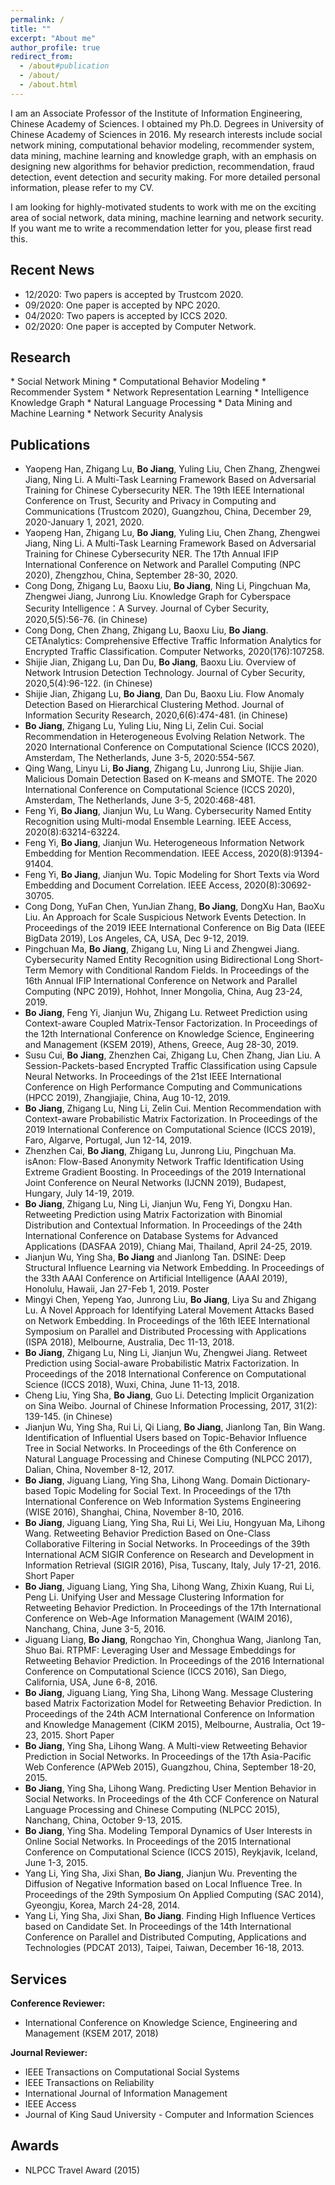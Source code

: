 ```yaml
---
permalink: /
title: ""
excerpt: "About me"
author_profile: true
redirect_from: 
  - /about#publication
  - /about/
  - /about.html
---
```


I am an Associate Professor of the Institute of Information Engineering, Chinese Academy of Sciences. I obtained my Ph.D. Degrees in University of Chinese Academy of Sciences in 2016. My research interests include social network mining, computational behavior modeling, recommender system, data mining, machine learning and knowledge graph, with an emphasis on designing new algorithms for behavior prediction, recommendation, fraud detection, event detection and security making. For more detailed personal information, please refer to my CV.

I am looking for highly-motivated students to work with me on the exciting area of social network, data mining, machine learning and network security. If you want me to write a recommendation letter for you, please first read this.


<h2 id="news">Recent News</h2>

* 12/2020: Two papers is accepted by Trustcom 2020.
* 09/2020: One paper is accepted by NPC 2020.
* 04/2020: Two papers is accepted by ICCS 2020.
* 02/2020: One paper is accepted by Computer Network.

<h2 id="research">Research</h2>
* Social Network Mining
* Computational Behavior Modeling
* Recommender System
* Network Representation Learning
* Intelligence Knowledge Graph
* Natural Language Processing
* Data Mining and Machine Learning
* Network Security Analysis


<h2 id="publications">Publications</h2>

* Yaopeng Han, Zhigang Lu, **Bo Jiang**, Yuling Liu, Chen Zhang, Zhengwei Jiang, Ning Li. A Multi-Task Learning Framework Based on Adversarial Training for Chinese Cybersecurity NER. The 19th IEEE International Conference on Trust, Security and Privacy in Computing and Communications (Trustcom 2020), Guangzhou, China, December 29, 2020-January 1, 2021, 2020.
* Yaopeng Han, Zhigang Lu, **Bo Jiang**, Yuling Liu, Chen Zhang, Zhengwei Jiang, Ning Li. A Multi-Task Learning Framework Based on Adversarial Training for Chinese Cybersecurity NER. The 17th Annual IFIP International Conference on Network and Parallel Computing (NPC 2020), Zhengzhou, China, September 28-30, 2020.
* Cong Dong, Zhigang Lu, Baoxu Liu, **Bo Jiang**, Ning Li, Pingchuan Ma, Zhengwei Jiang, Junrong Liu. Knowledge Graph for Cyberspace Security Intelligence：A Survey. Journal of Cyber Security, 2020,5(5):56-76. (in Chinese)
* Cong Dong, Chen Zhang, Zhigang Lu, Baoxu Liu, **Bo Jiang**. CETAnalytics: Comprehensive Effective Traffic Information Analytics for Encrypted Traffic Classification. Computer Networks, 2020(176):107258.
* Shijie Jian, Zhigang Lu, Dan Du, **Bo Jiang**, Baoxu Liu. Overview of Network Intrusion Detection Technology. Journal of Cyber Security, 2020,5(4):96-122. (in Chinese)
* Shijie Jian, Zhigang Lu, **Bo Jiang**, Dan Du, Baoxu Liu. Flow Anomaly Detection Based on Hierarchical Clustering Method. Journal of Information Security Research, 2020,6(6):474-481. (in Chinese)
* **Bo Jiang**, Zhigang Lu, Yuling Liu, Ning Li, Zelin Cui. Social Recommendation in Heterogeneous Evolving Relation Network. The 2020 International Conference on Computational Science (ICCS 2020), Amsterdam, The Netherlands, June 3-5, 2020:554-567.
* Qing Wang, Linyu Li, **Bo Jiang**, Zhigang Lu, Junrong Liu, Shijie Jian. Malicious Domain Detection Based on K-means and SMOTE. The 2020 International Conference on Computational Science (ICCS 2020), Amsterdam, The Netherlands, June 3-5, 2020:468-481.
* Feng Yi, **Bo Jiang**, Jianjun Wu, Lu Wang. Cybersecurity Named Entity Recognition using Multi-modal Ensemble Learning. IEEE Access, 2020(8):63214-63224.
* Feng Yi, **Bo Jiang**, Jianjun Wu. Heterogeneous Information Network Embedding for Mention Recommendation. IEEE Access, 2020(8):91394-91404.
* Feng Yi, **Bo Jiang**, Jianjun Wu. Topic Modeling for Short Texts via Word Embedding and Document Correlation. IEEE Access, 2020(8):30692-30705.
* Cong Dong, YuFan Chen, YunJian Zhang, **Bo Jiang**, DongXu Han, BaoXu Liu. An Approach for Scale Suspicious Network Events Detection. In Proceedings of the 2019 IEEE International Conference on Big Data (IEEE BigData 2019), Los Angeles, CA, USA, Dec 9-12, 2019.
* Pingchuan Ma, **Bo Jiang**, Zhigang Lu, Ning Li and Zhengwei Jiang. Cybersecurity Named Entity Recognition using Bidirectional Long Short-Term Memory with Conditional Random Fields. In Proceedings of the 16th Annual IFIP International Conference on Network and Parallel Computing (NPC 2019), Hohhot, Inner Mongolia, China, Aug 23-24, 2019.
* **Bo Jiang**, Feng Yi, Jianjun Wu, Zhigang Lu. Retweet Prediction using Context-aware Coupled Matrix-Tensor Factorization. In Proceedings of the 12th International Conference on Knowledge Science, Engineering and Management (KSEM 2019), Athens, Greece, Aug 28-30, 2019.
* Susu Cui, **Bo Jiang**, Zhenzhen Cai, Zhigang Lu, Chen Zhang, Jian Liu. A Session-Packets-based Encrypted Traffic Classification using Capsule Neural Networks. In Proceedings of the 21st IEEE International Conference on High Performance Computing and Communications (HPCC 2019), Zhangjiajie, China, Aug 10-12, 2019.
* **Bo Jiang**, Zhigang Lu, Ning Li, Zelin Cui. Mention Recommendation with Context-aware Probabilistic Matrix Factorization. In Proceedings of the 2019 International Conference on Computational Science (ICCS 2019), Faro, Algarve, Portugal, Jun 12-14, 2019.
* Zhenzhen Cai, **Bo Jiang**, Zhigang Lu, Junrong Liu, Pingchuan Ma. isAnon: Flow-Based Anonymity Network Traffic Identification Using Extreme Gradient Boosting. In Proceedings of the 2019 International Joint Conference on Neural Networks (IJCNN 2019), Budapest, Hungary, July 14-19, 2019.
* **Bo Jiang**, Zhigang Lu, Ning Li, Jianjun Wu, Feng Yi, Dongxu Han. Retweeting Prediction using Matrix Factorization with Binomial Distribution and Contextual Information. In Proceedings of the 24th International Conference on Database Systems for Advanced Applications (DASFAA 2019), Chiang Mai, Thailand, April 24-25, 2019.
* Jianjun Wu, Ying Sha, **Bo Jiang** and Jianlong Tan. DSINE: Deep Structural Influence Learning via Network Embedding. In Proceedings of the 33th AAAI Conference on Artificial Intelligence (AAAI 2019), Honolulu, Hawaii, Jan 27-Feb 1, 2019. Poster
* Mingyi Chen, Yepeng Yao, Junrong Liu, **Bo Jiang**, Liya Su and Zhigang Lu. A Novel Approach for Identifying Lateral Movement Attacks Based on Network Embedding. In Proceedings of the 16th IEEE International Symposium on Parallel and Distributed Processing with Applications (ISPA 2018), Melbourne, Australia, Dec 11-13, 2018.
* **Bo Jiang**, Zhigang Lu, Ning Li, Jianjun Wu, Zhengwei Jiang. Retweet Prediction using Social-aware Probabilistic Matrix Factorization. In Proceedings of the 2018 International Conference on Computational Science (ICCS 2018), Wuxi, China, June 11-13, 2018.
* Cheng Liu, Ying Sha, **Bo Jiang**, Guo Li. Detecting Implicit Organization on Sina Weibo. Journal of Chinese Information Processing, 2017, 31(2): 139-145. (in Chinese)
* Jianjun Wu, Ying Sha, Rui Li, Qi Liang, **Bo Jiang**, Jianlong Tan, Bin Wang. Identification of Influential Users based on Topic-Behavior Influence Tree in Social Networks. In Proceedings of the 6th Conference on Natural Language Processing and Chinese Computing (NLPCC 2017), Dalian, China, November 8-12, 2017.
* **Bo Jiang**, Jiguang Liang, Ying Sha, Lihong Wang. Domain Dictionary-based Topic Modeling for Social Text. In Proceedings of the 17th International Conference on Web Information Systems Engineering (WISE 2016), Shanghai, China, November 8-10, 2016.
* **Bo Jiang**, Jiguang Liang, Ying Sha, Rui Li, Wei Liu, Hongyuan Ma, Lihong Wang. Retweeting Behavior Prediction Based on One-Class Collaborative Filtering in Social Networks. In Proceedings of the 39th International ACM SIGIR Conference on Research and Development in Information Retrieval (SIGIR 2016), Pisa, Tuscany, Italy, July 17-21, 2016. Short Paper
* **Bo Jiang**, Jiguang Liang, Ying Sha, Lihong Wang, Zhixin Kuang, Rui Li, Peng Li. Unifying User and Message Clustering Information for Retweeting Behavior Prediction. In Proceedings of the 17th International Conference on Web-Age Information Management (WAIM 2016), Nanchang, China, June 3-5, 2016.
* Jiguang Liang, **Bo Jiang**, Rongchao Yin, Chonghua Wang, Jianlong Tan, Shuo Bai. RTPMF: Leveraging User and Message Embeddings for Retweeting Behavior Prediction. In Proceedings of the 2016 International Conference on Computational Science (ICCS 2016), San Diego, California, USA, June 6-8, 2016.
* **Bo Jiang**, Jiguang Liang, Ying Sha, Lihong Wang. Message Clustering based Matrix Factorization Model for Retweeting Behavior Prediction. In Proceedings of the 24th ACM International Conference on Information and Knowledge Management (CIKM 2015), Melbourne, Australia, Oct 19-23, 2015. Short Paper
* **Bo Jiang**, Ying Sha, Lihong Wang. A Multi-view Retweeting Behavior Prediction in Social Networks. In Proceedings of the 17th Asia-Pacific Web Conference (APWeb 2015), Guangzhou, China, September 18-20, 2015.
* **Bo Jiang**, Ying Sha, Lihong Wang. Predicting User Mention Behavior in Social Networks. In Proceedings of the 4th CCF Conference on Natural Language Processing and Chinese Computing (NLPCC 2015), Nanchang, China, October 9-13, 2015.
* **Bo Jiang**, Ying Sha. Modeling Temporal Dynamics of User Interests in Online Social Networks. In Proceedings of the 2015 International Conference on Computational Science (ICCS 2015), Reykjavik, Iceland, June 1-3, 2015.
* Yang Li, Ying Sha, Jixi Shan, **Bo Jiang**, Jianjun Wu. Preventing the Diffusion of Negative Information based on Local Influence Tree. In Proceedings of the 29th Symposium On Applied Computing (SAC 2014), Gyeongju, Korea, March 24-28, 2014.
* Yang Li, Ying Sha, Jixi Shan, **Bo Jiang**. Finding High Influence Vertices based on Candidate Set. In Proceedings of the 14th International Conference on Parallel and Distributed Computing, Applications and Technologies (PDCAT 2013), Taipei, Taiwan, December 16-18, 2013.


<h2 id="services">Services</h2>  

**Conference Reviewer:**
* International Conference on Knowledge Science, Engineering and Management (KSEM 2017, 2018) 

**Journal Reviewer:**
* IEEE Transactions on Computational Social Systems
* IEEE Transactions on Reliability
* International Journal of Information Management
* IEEE Access
* Journal of King Saud University - Computer and Information Sciences


<h2 id="awards">Awards</h2> 

* NLPCC Travel Award (2015)

